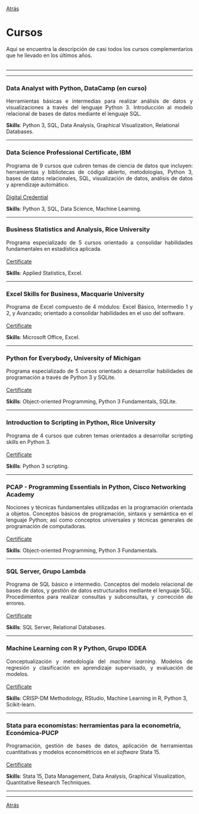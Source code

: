 [Atrás](https://drodrigo96.github.io/)

# Cursos
<p align="justify">Aquí se encuentra la descripción de casi todos los cursos complementarios que he llevado en los últimos años.
<br><br>

</p>

---
---

### Data Analyst with Python, DataCamp (en curso)
<!--<img src="images/LogoDatacamp.png?raw=true" width="250" height="56" />-->
<p align="justify">Herramientas básicas e intermedias para realizar análisis de datos y visualizaciones a través del lenguaje Python 3. Introducción al modelo relacional de bases de datos mediante el lenguaje SQL.

</p>

**Skills**: Python 3, SQL, Data Analysis, Graphical Visualization, Relational Databases.

---

### Data Science Professional Certificate, IBM <!--[(detalle de cursos)](https://drodrigo96.github.io/ibmcourses_page)}%-->
<!--<img src="images/LogoIBM.png?raw=true" width="140" height="56" />-->
<p align="justify">Programa de 9 cursos que cubren temas de ciencia de datos que incluyen: herramientas y bibliotecas de código abierto, metodologías, Python 3, bases de datos relacionales, SQL, visualización de datos, análisis de datos y aprendizaje automático.
<br><br>
<a href="https://www.youracclaim.com/badges/5ed4c314-da67-4353-b7d2-3b21ae894782" target="_blank">Digital Credential</a>
</p>

**Skills**: Python 3, SQL, Data Science, Machine Learning. 

---

### Business Statistics and Analysis, Rice University
<!--<img src="images/LogoRice.png?raw=true" width="190" height="77" />-->
<p align="justify">Programa especializado de 5 cursos orientado a consolidar habilidades fundamentales en estadística aplicada.
<br><br>
<a href="https://coursera.org/share/52263eba03e777ad086493ed69623562" target="_blank">Certificate</a>
</p>

**Skills**: Applied Statistics, Excel.

---

### Excel Skills for Business, Macquarie University
<!--<img src="images/LogoMacU.png?raw=true" width="115" height="92" />-->
<p align="justify">Programa de Excel compuesto de 4 módulos: Excel Básico, Intermedio 1 y 2, y Avanzado; orientado a consolidar habilidades en el uso del software.
<br><br>
<a href="https://coursera.org/share/8da6d099b0423f6e02d1e4489c691608" target="_blank">Certificate</a>
</p>

**Skills**: Microsoft Office, Excel.

---

### Python for Everybody, University of Michigan
<!--<img src="images/LogoMichigan.png?raw=true" width="220" height="60" />-->
<p align="justify">Programa especializado de 5 cursos orientado a desarrollar habilidades de programación a través de Python 3 y SQLite. 
<br><br>
<a href="https://coursera.org/share/ed6fb4d2ac1636521941cc22e5e6b6ef" target="_blank">Certificate</a>
</p>

**Skills**: Object-oriented Programming, Python 3 Fundamentals, SQLite.

---

### Introduction to Scripting in Python, Rice University
<!--<img src="images/LogoRice.png?raw=true" width="190" height="77" />-->
<p align="justify">Programa de 4 cursos que cubren temas orientados a desarrollar scripting skills en Python 3.
<br><br>
<a href="https://coursera.org/share/ef6b60ef55ba867981ca21d4bc06c352" target="_blank">Certificate</a>
</p>

**Skills**: Python 3 scripting.

---

### PCAP - Programming Essentials in Python, Cisco Networking Academy
<!--<img src="images/LogoCisco.png?raw=true" width="140" height="70" />-->
<p align="justify">Nociones y técnicas fundamentales utilizadas en la programación orientada a objetos. Conceptos básicos de programación, sintaxis y semántica en el lenguaje Python; así como conceptos universales y técnicas generales de programación de computadoras.
<br><br>
<a href="https://drodrigo96.github.io/pdf/12.%20030620ENPCAPF.pdf" target="_blank">Certificate</a>
</p>

**Skills**: Object-oriented Programming, Python 3 Fundamentals.

---

### SQL Server, Grupo Lambda
<!--<img src="images/LogoLambda.png?raw=true" width="210" height="50" />-->
<p align="justify">Programa de SQL básico e intermedio. Conceptos del modelo relacional de bases de datos, y gestión de datos estructurados mediante el lenguaje SQL. Procedimientos para realizar consultas y subconsultas, y corrección de errores.
<br><br>
<a href="https://drodrigo96.github.io/pdf/13.%20100820SQLS.pdf" target="_blank">Certificate</a>
</p>

**Skills**: SQL Server, Relational Databases.

---

### Machine Learning con R y Python, Grupo IDDEA
<!--<img src="images/LogoIddea.png?raw=true"/>-->
<p align="justify">Conceptualización y metodología del <i>machine learning</i>. Modelos de regresión y clasificación en aprendizaje supervisado, y evaluación de modelos.
<br><br>
<a href="https://drodrigo96.github.io/pdf/10.%20180420MLIDDEA.pdf" target="_blank">Certificate</a> 
</p>

**Skills**: CRISP-DM Methodology, RStudio, Machine Learning in R, Python 3, Scikit-learn.

---

### Stata para economistas: herramientas para la econometría, Económica-PUCP
<!--<img src="images/LogoEconomica.png?raw=true" width="100" height="100" />-->
<p align="justify">Programación, gestión de bases de datos, aplicación de herramientas cuantitativas y modelos econométricos en el <i>software</i> Stata 15.
<br><br>
<a href="https://drodrigo96.github.io/pdf/11.%20250519SPE.pdf" target="_blank">Certificate</a>  
</p>

**Skills**: Stata 15, Data Management, Data Analysis, Graphical Visualization, Quantitative Research Techniques.

---
---

[Atrás](https://drodrigo96.github.io/)
